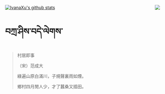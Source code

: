 [![IvanaXu's github stats](https://github-readme-stats.vercel.app/api?username=IvanaXu&show_icons=true&theme=vue-dark)](https://github.com/anuraghazra/github-readme-stats)
<img align="right" src="https://github-readme-stats.vercel.app/api/top-langs/?username=IvanaXu&langs_count=3&theme=graywhite" />
# བཀྲ་ཤིས་བདེ་ལེགས་
> 村居即事
> 
> （宋）范成大
> 
> 綠遍山原白滿川，子規聲裏雨如煙。
> 
> 鄉村四月閒人少，才了蠶桑又插田。
>